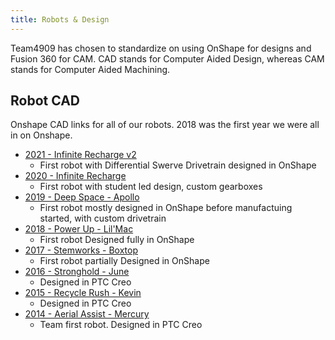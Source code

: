 ```yaml
---
title: Robots & Design
---
```


Team4909 has chosen to standardize on using OnShape for designs and Fusion 360 for CAM. CAD stands for Computer Aided Design, whereas CAM stands for Computer Aided Machining.

## Robot CAD
Onshape CAD links for all of our robots. 2018 was the first year we were all in on Onshape.

- [2021 - Infinite Recharge v2   ][8]
    + First robot with Differential Swerve Drivetrain designed in OnShape
- [2020 - Infinite Recharge      ][7]
    + First robot with student led design, custom gearboxes
- [2019 - Deep Space - Apollo    ][6]
    + First robot mostly designed in OnShape before manufactuing started, with custom drivetrain
- [2018 - Power Up - Lil'Mac     ][5]
    + First robot Designed fully in OnShape
- [2017 - Stemworks - Boxtop     ][4]
    + First robot partially Designed in OnShape
- [2016 - Stronghold - June      ][3]
    + Designed in PTC Creo
- [2015 - Recycle Rush - Kevin   ][2]
    + Designed in PTC Creo
- [2014 - Aerial Assist - Mercury][1]
    + Team first robot. Designed in PTC Creo

[8]: https://cad.onshape.com/documents/1333577c52d5bda83cdec384/w/aced563e40d2317111d846f2/e/29358233ad7273268ceac6a5
[7]: https://cad.onshape.com/documents/8b19f502e1ddef15686d8077/w/ba37da7fc5b13ce79a4a1875/e/9f0992d2d272a76eee69125a
[6]: https://cad.onshape.com/documents/cc19b794ce1d39f2541c5749/w/efe96f2e13323d2ff40bd574/e/8be591f8b7ffb665b67296b4
[5]: https://cad.onshape.com/documents/82b9dc3b294d01df75b47d95/w/8d6e76e38b5ac737aacfaf98/e/7528963975e06222c1469840
[4]: https://cad.onshape.com/documents/e61dd391a19de6db2639c08f/w/9c80ab55bc0d04657c08c14c/e/07167d25952b757fbd53572c
[3]: https://cad.onshape.com/documents/6cc11785a0b9f59057bb2c60/w/42fcabf9c7475541a79ab23b/e/9d9a2ea06b3180ada8cb4657
[2]: https://cad.onshape.com/documents/f821d3bcf6ca820ba301fdc6/w/55a1f56053142daa21938fa1/e/550344b1deedf5d665325684
[1]: https://cad.onshape.com/documents/d5ce1df2f67919cf7c118100/w/981246c1be2cdead918dc73e/e/b32f316badd5c35cd7301fb9
